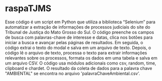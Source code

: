 # raspaTJMS
Esse código é um script em Python que utiliza a biblioteca “Selenium” para automatizar a extração de informações de processos judiciais do site do Tribunal de Justiça do Mato Grosso do Sul. O código preenche os campos de busca com palavras-chave de interesse e datas, clica nos botões para iniciar a busca e avançar pelas páginas de resultados. Em seguida, o código extrai o texto do modal e salva em um arquivo de texto. Depois, o código lê o arquivo de texto, processa o texto para extrair informações relevantes sobre os processos, formata os dados em uma tabela e salva em um arquivo CSV. O código usa módulos adicionais como csv, random, time, clipboard e chardet. O resultado da coleta de dados para a palavra chave "AMBIENTAL" se encontra no arquivo 'palavraChaveAmbiental.csv'.
